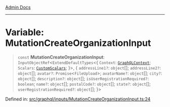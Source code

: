 [Admin Docs](/)

***

# Variable: MutationCreateOrganizationInput

> `const` **MutationCreateOrganizationInput**: `InputObjectRef`\<`ExtendDefaultTypes`\<\{ `Context`: [`GraphQLContext`](../../../context/type-aliases/GraphQLContext.md); `Scalars`: [`CustomScalars`](../../../scalars/type-aliases/CustomScalars.md); \}\>, \{ `addressLine1?`: `object`[]; `addressLine2?`: `object`[]; `avatar?`: `Promise`\<`FileUpload`\>; `avatarName?`: `object`[]; `city?`: `object`[]; `description?`: `object`[]; `isUserRegistrationRequired?`: `boolean`; `name?`: `object`[]; `postalCode?`: `object`[]; `state?`: `object`[]; `userRegistrationRequired?`: `object`[]; \}\>

Defined in: [src/graphql/inputs/MutationCreateOrganizationInput.ts:24](https://github.com/gautam-divyanshu/talawa-api/blob/d8a8cac9e6df3a48d2412b7eda7ba90695bb5e35/src/graphql/inputs/MutationCreateOrganizationInput.ts#L24)

